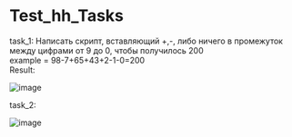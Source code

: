 # Test_hh_Tasks

task_1: Написать скрипт, вставляющий +,-, либо ничего в промежуток между цифрами от 9 до 0, чтобы получилось 200\
example = 98-7+65+43+2-1-0=200\
Result:

![image](https://github.com/Qiwi636/Test_hh_Tasks/assets/60035647/7bdb419f-382b-46fd-ab15-52e7fbf56b02)

task_2:

![image](https://github.com/Qiwi636/Test_hh_Tasks/assets/60035647/240f9e51-3929-4c40-9819-957fda762426)

